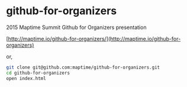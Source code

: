 # github-for-organizers
2015 Maptime Summit Github for Organizers presentation

[http://maptime.io/github-for-organizers/](http://maptime.io/github-for-organizers)

or,

```bash
git clone git@github.com:maptime/github-for-organizers.git
cd github-for-organizers
open index.html
```